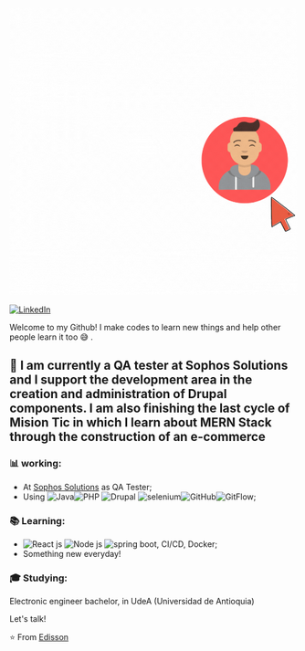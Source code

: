 ![](https://github.com/edissonchamorroc/edissonchamorroc/blob/main/pic.gif)


<a href="https://www.linkedin.com/in/john-edisson-chamorro-coral-76ab74228/"><img alt="LinkedIn" src="https://img.shields.io/badge/LinkedIn-Edisson%20Chamorro-blue?style=flat&logo=linkedin"></a> 

Welcome to my Github! I make codes to learn new things and help other people learn it too  :sweat_smile: .

##  :calendar: I am currently a QA tester at Sophos Solutions and I support the development area in the creation and administration of Drupal components. I am also finishing the last cycle of Mision Tic in which I learn about MERN Stack through the construction of an e-commerce


### :bar_chart: working:

 - At [Sophos Solutions](https://www.linkedin.com/search/results/all/?heroEntityKey=urn%3Ali%3Aorganization%3A834013&keywords=sophos%20solutions&origin=RICH_QUERY_TYPEAHEAD_HISTORY&position=0&searchId=73d56474-06bd-49ff-9b56-fd7a77d41599&sid=gzT) as QA Tester;
 - Using ![Java]()![PHP]() ![Drupal]() ![selenium]()![GitHub](https://img.shields.io/badge/-GitHub-181717?&logo=github)![GitFlow](https://img.shields.io/badge/-gitflow-05a698?&logo=git);
 
 ### :books: Learning:
 - ![React js]() ![Node js]() ![spring boot](), CI/CD, Docker;
 - Something new everyday! 

### :mortar_board: Studying:
Electronic engineer bachelor, in UdeA (Universidad de Antioquia) 

Let's talk! 

⭐️ From [Edisson]()
